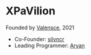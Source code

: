 # XPaVilion

Founded by [Valensce](https://github.com/Valensce), 2021

- Co-Founder: [silvncr](https://github.com/silvncr)
- Leading Programmer: [Aryan](https://github.com/Ravanger101)
